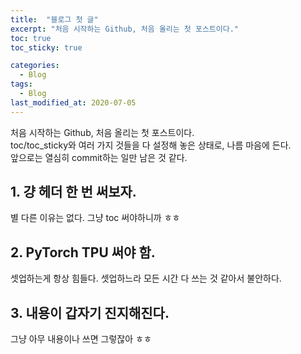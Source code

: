 ```yaml
---
title:  "블로그 첫 글"
excerpt: "처음 시작하는 Github, 처음 올리는 첫 포스트이다."
toc: true
toc_sticky: true

categories:
  - Blog
tags:
  - Blog
last_modified_at: 2020-07-05
---
```


처음 시작하는 Github, 처음 올리는 첫 포스트이다.  
toc/toc_sticky와 여러 가지 것들을 다 설정해 놓은 상태로, 나름 마음에 든다.  
앞으로는 열심히 commit하는 일만 남은 것 같다.

## 1. 걍 헤더 한 번 써보자.

별 다른 이유는 없다. 그냥 toc 써야하니까 ㅎㅎ

## 2. PyTorch TPU 써야 함.

셋업하는게 항상 힘들다. 셋업하느라 모든 시간 다 쓰는 것 같아서 불안하다.

## 3. 내용이 갑자기 진지해진다.

그냥 아무 내용이나 쓰면 그렇잖아 ㅎㅎ